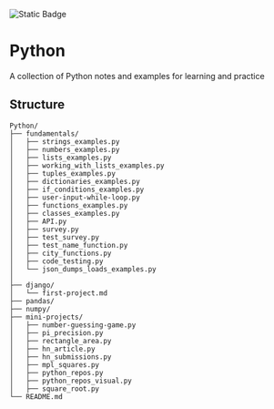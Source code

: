 ![Static Badge](https://img.shields.io/badge/PYTHON-brightgreen?style=for-the-badge&color=%230F1FFA)

# Python
A collection of Python notes and examples for learning and practice

## Structure

```
Python/
├── fundamentals/
│   ├── strings_examples.py
│   ├── numbers_examples.py       
│   ├── lists_examples.py
│   ├── working_with_lists_examples.py
│   ├── tuples_examples.py       
│   ├── dictionaries_examples.py	
│   ├── if_conditions_examples.py
│   ├── user-input-while-loop.py      
│   ├── functions_examples.py	 
│   ├── classes_examples.py
│   ├── API.py
│   ├── survey.py
│   ├── test_survey.py
│   ├── test_name_function.py
│   ├── city_functions.py
│   ├── code_testing.py	 	   
│   └── json_dumps_loads_examples.py
│    
├── django/
│   └── first-project.md
├── pandas/
├── numpy/	              
├── mini-projects/
│   ├── number-guessing-game.py
│   ├── pi_precision.py
│   ├── rectangle_area.py
│   ├── hn_article.py
│   ├── hn_submissions.py
│   ├── mpl_squares.py
│   ├── python_repos.py
│   ├── python_repos_visual.py
│   ├── square_root.py    
└── README.md                
```



	
	
		
